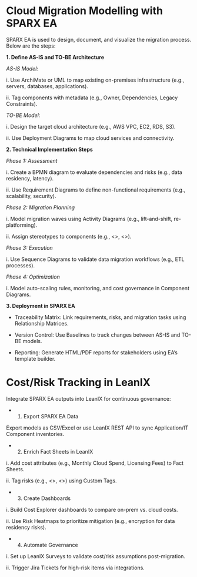 # Cloud  Migration Modelling with  SPARX EA

SPARX EA is used to design, document, and visualize the migration process. Below are the steps:

**1. Define AS-IS and TO-BE Architecture**

_AS-IS Model:_

i. Use ArchiMate or UML to map existing on-premises infrastructure (e.g., servers, databases, applications).

ii. Tag components with metadata (e.g., Owner, Dependencies, Legacy Constraints).

_TO-BE Model:_

i. Design the target cloud architecture (e.g., AWS VPC, EC2, RDS, S3).

ii. Use Deployment Diagrams to map cloud services and connectivity.

**2. Technical Implementation Steps**

_Phase 1: Assessment_

i. Create a BPMN diagram to evaluate dependencies and risks (e.g., data residency, latency).

ii. Use Requirement Diagrams to define non-functional requirements (e.g., scalability, security).

_Phase 2: Migration Planning_

i. Model migration waves using Activity Diagrams (e.g., lift-and-shift, re-platforming).

ii. Assign stereotypes to components (e.g., <<Legacy>>, <<CloudReady>>).

_Phase 3: Execution_

i. Use Sequence Diagrams to validate data migration workflows (e.g., ETL processes).

_Phase 4: Optimization_

i. Model auto-scaling rules, monitoring, and cost governance in Component Diagrams.

**3. Deployment in SPARX EA**

- Traceability Matrix: Link requirements, risks, and migration tasks using Relationship Matrices.

- Version Control: Use Baselines to track changes between AS-IS and TO-BE models.

- Reporting: Generate HTML/PDF reports for stakeholders using EA’s template builder.

# Cost/Risk Tracking in LeanIX
Integrate SPARX EA outputs into LeanIX for continuous governance:

- 1. Export SPARX EA Data

Export models as CSV/Excel or use LeanIX REST API to sync Application/IT Component inventories.

- 2. Enrich Fact Sheets in LeanIX

i. Add cost attributes (e.g., Monthly Cloud Spend, Licensing Fees) to Fact Sheets.

ii. Tag risks (e.g., <<DataComplianceRisk>>, <<VendorLockIn>>) using Custom Tags.

- 3. Create Dashboards

i. Build Cost Explorer dashboards to compare on-prem vs. cloud costs.

ii. Use Risk Heatmaps to prioritize mitigation (e.g., encryption for data residency risks).


- 4. Automate Governance

i. Set up LeanIX Surveys to validate cost/risk assumptions post-migration.

ii. Trigger Jira Tickets for high-risk items via integrations.

